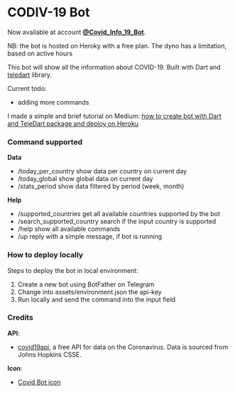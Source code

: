 # CODIV-19 Bot

Now available at account **[@Covid_Info_19_Bot](https://t.me/Covid_Info_19_Bot)**.

NB: the bot is hosted on Heroky with a free plan. The dyno has a limitation, based on active hours

This bot will show all the information about COVID-19. Built with Dart and [teledart](https://pub.dev/packages/teledart) library.

Current todo:
- adding more commands

I made a simple and brief tutorial on Medium: [how to create bot with Dart and TeleDart package and deploy on Heroku](https://medium.com/@viceconti.federico/how-to-deploy-your-telegram-bot-on-heroku-with-teledart-6ee197c0df91)

### Command supported

**Data**
- /today_per_country show data per country on current day
- /today_global show global data on current day
- /stats_period show data filtered by period (week, month)

**Help**
- /supported_countries get all available countries supported by the bot
- /search_supported_country search if the input country is supported
- /help show all available commands
- /up reply with a simple message, if bot is running

### How to deploy locally
Steps to deploy the bot in local environment:
1. Create a new bot using BotFather on Telegram
2. Change into assets/environment.json the api-key
3. Run locally and send the command into the input field

### Credits

**API**: 
- [covid19api](https://covid19api.com/), a free API for data on the Coronavirus. Data is sourced from Johns Hopkins CSSE.

**Icon**: 
- [Covid Bot icon](https://www.iconfinder.com/icons/5960676/coronavirus_covid_covid-19_disease_infection_virus_icon)
